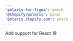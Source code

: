```yaml
---
'polaris-for-figma': patch
'@shopify/polaris': minor
'polaris.shopify.com': patch
---
```


Add support for React 18
